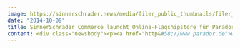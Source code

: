 ```yaml
---
image: https://sinnerschrader.news/media/filer_public_thumbnails/filer_public/d2/b1/d2b15e74-d631-4e00-b4ea-30fd2ff5f842/varfoldersdjk8pxf42x64d8fxslz8jcc8fc0000gnttmpxh1wkq__480x288_q85_crop_subsampling-2_upscale.jpg
date: "2014-10-09"
title: SinnerSchrader Commerce launcht Online-Flagshipstore für Parador
content: <div class="newsbody"><p><a href="http&#58;//www.parador.de">www.parador.de</a></p><p>Für den Premium-Bodenhersteller Parador hat SinnerSchrader Commerce einen Online-Flagshipstore entwickelt, der die Marke Parador und ihr Sortiment einzigartig in Szene setzt und die komplexen, variantenreichen Produkte wie Laminat, Parkett und elastische Bodenbeläge online bestellbar macht. Damit ist Parador der erste Markenhersteller in diesem Segment, der den Schritt in den Online-Direktvertrieb wagt und gleichzeitig seinen Marken-Auftritt revolutioniert.</p><p>Eine besondere Herausforderung beim Online-Vertrieb von Bodenbelägen stellt der sehr lange Kaufentscheidungsprozess von drei bis sechs Monaten dar. In dieser Zeit wird der Parador-Onlinekunde optimal begleitet und findet im Shop zu jedem Sortimentsbereich Fachwissen sowie redaktionell hochwertig aufbereitete Inhalte im Magazinbereich “living performance”. Mit der Digitalisierung der Artikel des preisgekrönten Boden Magazins rund um die Themen Boden, Nachhaltigkeit und Engagement schafft SinnerSchrader Commerce den Qualitätstransfer in den Online-Bereich. Ein weiteres Highlight ist der Bereich “Design”, in dem namhafte Parador Designer wie Hadi Teherani, eine Bühne finden.</p><p>Mit dem durchdachten Einsatz von Vektorformaten und Pixelgrafiken, kann die Seite auf allen Devices eine messerscharfe Darstellung vorweisen. Eyecatcher ist der dezente Gebrauch von CSS3 3D-Animation für die Hauptnavigation.</p><p>Die Plattform wurde auf Shopware mit zusätzlichen CMS Komponenten entwickelt. Ausgehend von mobilen Navigationskonzepten, die den Inhalt in den Mittelpunkt stellen und der Navigation dann Platz einräumen, wenn der User es wünscht, wurde eine Off-Canvas Navigation bis in den Desktop-Bereich übernommen. Die Produkte werden in virtuellen Räumen (CGI-Umsetzung durch Active Online (<a href="http&#58;//www.active-online.de/">http&#58;//www.active-online.de/</a>) inszeniert. Die Suche und Filter wurden mit FACT-Finder realisiert.</p><p>Die Hamburger E-Commerce Agentur SinnerSchrader Commerce hatte sich in einem mehrstufigen Pitch gegen zwei Mitbewerber behaupten können und den 6-stelligen Etat für sich entschieden.</p><p><strong>Birgit Kunth, Leitung Marketing bei Parador&#58;</strong><br/>“SinnerSchrader Commerce hat die Marke gut verstanden und hochwertigen Content mit unseren Produkten verknüpft. Das ist zwingend notwendig, denn unsere Zielgruppe ist sehr anspruchsvoll und will sich umfassend informieren, bevor sie sich für einen Parador Boden entscheidet. Das Vertrauen wird durch ein exzellentes Marken- und Produkterlebnis gewonnen, eingebunden in ein durchdachtes E-Commerce Konzept. Das zeichnet unseren neuen Online-Flagshipstore aus.”</p><p><strong>Matthias Müller, Team Lead Projects&#58;</strong><br/>“Wir sind sehr froh und stolz, dass Parador unseren progressiven Designansatz und das mutige Navigationskonzept unterstützt und uns die Möglichkeit gegeben hat, eine Shopware-Plattform zu bauen, die neue Maßstäbe im E-Commerce für Premiumanbieter setzt. Wir freuen uns, auch in Zukunft das Beratungsangebot für das einzigartige Parador-Sortiment konzeptionell weiter zu entwickeln.”</p><p><a href="https://commerce-plus.com/media/filer_public/7e/fe/7efe1a5e-f2cc-4b66-b5aa-f8badd3ec93c/relaunch_parador_commerceplus.jpg" target="_blank">Download Pressebild ©Parador</a></p><p><b>Über Parador</b></p><p>Zu einem führenden Hersteller von hochwertigen Systemen für Boden- und Wandgestaltung hat sich die Parador GmbH &amp; Co. KG seit ihrer Gründung im Jahr 1977 entwickelt. Das Produktprogramm umfasst Laminatböden, Parkett, Paneele, elastische sowie textile Bodenbeläge, die am deutschen Stammsitz in Coesfeld und im österreichischen Güssing gefertigt werden. Höchste Ansprüche an Technologie, Materialien und Oberflächenveredelung sind Garant für den weltweiten Erfolg Für herausragendes Produktdesign wurde Parador mit internationalen Preisen ausgezeichnet; darunter red dot design award, Interior Innovation Award, German Design Award und andere. Als traditionell Holz verarbeitendes Unternehmen bekennt sich Parador zu einem verantwortlichen Umgang mit natürlichen Ressourcen und setzt ökologische Maßstäbe bei Materialien, Produktion, Verpackung und Logistik. Seit 2011 ist Parador Partner der Stiftung „Plant-for-the-Planet“, die sich weltweit für Aufforstung und Klima-Gerechtigkeit einsetzt. Parador gehört zur Hüls-Unternehmensgruppe, wie auch die Marken hülsta und Rolf Benz.</p><p><a class="news-backlink" href="/de/"><svg class="svg-ico svg-ico--arrow-left"><use xlink&#58;href="#arrow-down"></use></svg>Zurück zur Presse Übersicht</a></p></div>
---
```

